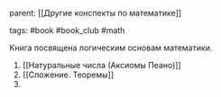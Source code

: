 parent: [[Другие конспекты по математике]]

tags: #book #book_club #math 

Книга посвящена логическим основам математики.

1. [[Натуральные числа (Аксиомы Пеано)]]
2. [[Сложение. Теоремы]]
3. 